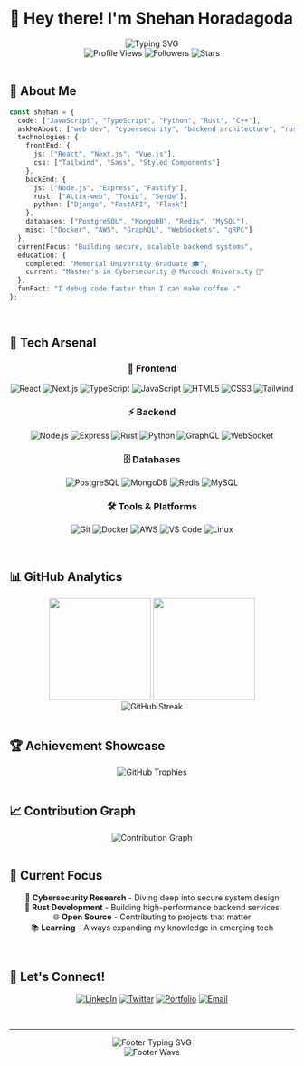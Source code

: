 # 👋 Hey there! I'm **Shehan Horadagoda** 

<div align="center">
  <img src="https://readme-typing-svg.demolab.com?font=Fira+Code&weight=600&size=28&duration=3000&pause=1000&color=00D9FF&center=true&vCenter=true&width=600&lines=Backend+Developer+%F0%9F%9A%80;Cybersecurity+Enthusiast+%F0%9F%94%92;Full+Stack+Engineer+%F0%9F%92%BB;Open+Source+Contributor+%F0%9F%8C%9F" alt="Typing SVG" />
</div>

<div align="center">
  <img src="https://komarev.com/ghpvc/?username=Neo87z&style=for-the-badge&color=00d9ff&labelColor=1a1a1a" alt="Profile Views" />
  <img src="https://img.shields.io/github/followers/Neo87z?style=for-the-badge&color=00d9ff&labelColor=1a1a1a" alt="Followers" />
  <img src="https://img.shields.io/github/stars/Neo87z?style=for-the-badge&color=00d9ff&labelColor=1a1a1a" alt="Stars" />
</div>

<br>

## 🎯 About Me

```typescript
const shehan = {
  code: ["JavaScript", "TypeScript", "Python", "Rust", "C++"],
  askMeAbout: ["web dev", "cybersecurity", "backend architecture", "rust"],
  technologies: {
    frontEnd: {
      js: ["React", "Next.js", "Vue.js"],
      css: ["Tailwind", "Sass", "Styled Components"]
    },
    backEnd: {
      js: ["Node.js", "Express", "Fastify"],
      rust: ["Actix-web", "Tokio", "Serde"],
      python: ["Django", "FastAPI", "Flask"]
    },
    databases: ["PostgreSQL", "MongoDB", "Redis", "MySQL"],
    misc: ["Docker", "AWS", "GraphQL", "WebSockets", "gRPC"]
  },
  currentFocus: "Building secure, scalable backend systems",
  education: {
    completed: "Memorial University Graduate 🎓",
    current: "Master's in Cybersecurity @ Murdoch University 🔐"
  },
  funFact: "I debug code faster than I can make coffee ☕"
};
```

<br>

## 🚀 Tech Arsenal

<div align="center">

### 🎨 Frontend
![React](https://img.shields.io/badge/React-20232A?style=for-the-badge&logo=react&logoColor=61DAFB)
![Next.js](https://img.shields.io/badge/Next.js-000000?style=for-the-badge&logo=nextdotjs&logoColor=white)
![TypeScript](https://img.shields.io/badge/TypeScript-007ACC?style=for-the-badge&logo=typescript&logoColor=white)
![JavaScript](https://img.shields.io/badge/JavaScript-323330?style=for-the-badge&logo=javascript&logoColor=F7DF1E)
![HTML5](https://img.shields.io/badge/HTML5-E34F26?style=for-the-badge&logo=html5&logoColor=white)
![CSS3](https://img.shields.io/badge/CSS3-1572B6?style=for-the-badge&logo=css3&logoColor=white)
![Tailwind](https://img.shields.io/badge/Tailwind_CSS-38B2AC?style=for-the-badge&logo=tailwind-css&logoColor=white)

### ⚡ Backend
![Node.js](https://img.shields.io/badge/Node.js-43853D?style=for-the-badge&logo=node.js&logoColor=white)
![Express](https://img.shields.io/badge/Express.js-404D59?style=for-the-badge&logo=express&logoColor=white)
![Rust](https://img.shields.io/badge/Rust-000000?style=for-the-badge&logo=rust&logoColor=white)
![Python](https://img.shields.io/badge/Python-3776AB?style=for-the-badge&logo=python&logoColor=white)
![GraphQL](https://img.shields.io/badge/GraphQL-E10098?style=for-the-badge&logo=graphql&logoColor=white)
![WebSocket](https://img.shields.io/badge/WebSocket-000000?style=for-the-badge&logo=websocket&logoColor=white)

### 🗄️ Databases
![PostgreSQL](https://img.shields.io/badge/PostgreSQL-316192?style=for-the-badge&logo=postgresql&logoColor=white)
![MongoDB](https://img.shields.io/badge/MongoDB-4EA94B?style=for-the-badge&logo=mongodb&logoColor=white)
![Redis](https://img.shields.io/badge/Redis-DC382D?style=for-the-badge&logo=redis&logoColor=white)
![MySQL](https://img.shields.io/badge/MySQL-005C84?style=for-the-badge&logo=mysql&logoColor=white)

### 🛠️ Tools & Platforms
![Git](https://img.shields.io/badge/Git-F05032?style=for-the-badge&logo=git&logoColor=white)
![Docker](https://img.shields.io/badge/Docker-2496ED?style=for-the-badge&logo=docker&logoColor=white)
![AWS](https://img.shields.io/badge/AWS-232F3E?style=for-the-badge&logo=amazon-aws&logoColor=white)
![VS Code](https://img.shields.io/badge/VS_Code-0078D4?style=for-the-badge&logo=visual%20studio%20code&logoColor=white)
![Linux](https://img.shields.io/badge/Linux-FCC624?style=for-the-badge&logo=linux&logoColor=black)

</div>

<br>

## 📊 GitHub Analytics

<div align="center">
  <img height="180em" src="https://github-readme-stats.vercel.app/api?username=Neo87z&show_icons=true&theme=tokyonight&include_all_commits=true&count_private=true&hide_border=true&bg_color=0d1117"/>
  <img height="180em" src="https://github-readme-stats.vercel.app/api/top-langs/?username=Neo87z&layout=compact&langs_count=8&theme=tokyonight&hide_border=true&bg_color=0d1117"/>
</div>

<div align="center">
  <img src="https://github-readme-streak-stats.herokuapp.com/?user=Neo87z&theme=tokyonight&hide_border=true&background=0d1117" alt="GitHub Streak" />
</div>

<br>

## 🏆 Achievement Showcase

<div align="center">
  <img src="https://github-profile-trophy.vercel.app/?username=Neo87z&theme=tokyonight&no-frame=true&no-bg=true&margin-w=4&row=1" alt="GitHub Trophies" />
</div>

<br>

## 📈 Contribution Graph

<div align="center">
  <img src="https://github-readme-activity-graph.vercel.app/graph?username=Neo87z&theme=tokyo-night&bg_color=0d1117&hide_border=true" alt="Contribution Graph" />
</div>

<br>

## 🎯 Current Focus

<div align="center">

🔐 **Cybersecurity Research** - Diving deep into secure system design  
🦀 **Rust Development** - Building high-performance backend services  
🌐 **Open Source** - Contributing to projects that matter  
📚 **Learning** - Always expanding my knowledge in emerging tech  

</div>

<br>

## 🤝 Let's Connect!

<div align="center">
  
[![LinkedIn](https://img.shields.io/badge/LinkedIn-0077B5?style=for-the-badge&logo=linkedin&logoColor=white)](https://linkedin.com/in/shehan-horadagoda)
[![Twitter](https://img.shields.io/badge/Twitter-1DA1F2?style=for-the-badge&logo=twitter&logoColor=white)](https://twitter.com/Neo87z)
[![Portfolio](https://img.shields.io/badge/Portfolio-FF5722?style=for-the-badge&logo=todoist&logoColor=white)](https://your-portfolio.com)
[![Email](https://img.shields.io/badge/Email-D14836?style=for-the-badge&logo=gmail&logoColor=white)](mailto:your.email@example.com)

</div>

<br>

---

<div align="center">
  <img src="https://readme-typing-svg.demolab.com?font=Fira+Code&weight=400&size=18&duration=4000&pause=2000&color=00D9FF&center=true&vCenter=true&width=600&lines=Thanks+for+visiting+my+profile!+%F0%9F%91%8B;Let's+build+something+amazing+together!+%F0%9F%9A%80;Always+open+to+interesting+conversations+%F0%9F%92%AC" alt="Footer Typing SVG" />
</div>

<div align="center">
  <img src="https://capsule-render.vercel.app/api?type=waving&color=00d9ff&height=120&section=footer&animation=fadeIn" alt="Footer Wave" />
</div>
